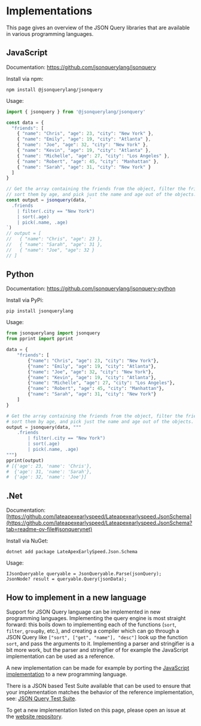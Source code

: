 # Implementations

This page gives an overview of the JSON Query libraries that are available in various programming languages.

## JavaScript

Documentation: https://github.com/jsonquerylang/jsonquery

Install via npm:

```text
npm install @jsonquerylang/jsonquery
```

Usage:

```js
import { jsonquery } from '@jsonquerylang/jsonquery'

const data = {
  "friends": [
    { "name": "Chris", "age": 23, "city": "New York" },
    { "name": "Emily", "age": 19, "city": "Atlanta" },
    { "name": "Joe", "age": 32, "city": "New York" },
    { "name": "Kevin", "age": 19, "city": "Atlanta" },
    { "name": "Michelle", "age": 27, "city": "Los Angeles" },
    { "name": "Robert", "age": 45, "city": "Manhattan" },
    { "name": "Sarah", "age": 31, "city": "New York" }
  ]
}

// Get the array containing the friends from the object, filter the friends that live in New York,
// sort them by age, and pick just the name and age out of the objects.
const output = jsonquery(data, `
  .friends 
    | filter(.city == "New York") 
    | sort(.age) 
    | pick(.name, .age)
`)
// output = [
//   { "name": "Chris", "age": 23 },
//   { "name": "Sarah", "age": 31 },
//   { "name": "Joe", "age": 32 }
// ]
```

## Python

Documentation: https://github.com/jsonquerylang/jsonquery-python

Install via PyPi:

```text
pip install jsonquerylang
```

Usage:

```python
from jsonquerylang import jsonquery
from pprint import pprint

data = {
    "friends": [
        {"name": "Chris", "age": 23, "city": "New York"},
        {"name": "Emily", "age": 19, "city": "Atlanta"},
        {"name": "Joe", "age": 32, "city": "New York"},
        {"name": "Kevin", "age": 19, "city": "Atlanta"},
        {"name": "Michelle", "age": 27, "city": "Los Angeles"},
        {"name": "Robert", "age": 45, "city": "Manhattan"},
        {"name": "Sarah", "age": 31, "city": "New York"}
    ]
}

# Get the array containing the friends from the object, filter the friends that live in New York,
# sort them by age, and pick just the name and age out of the objects.
output = jsonquery(data, """
    .friends 
        | filter(.city == "New York") 
        | sort(.age) 
        | pick(.name, .age)
""")
pprint(output)
# [{'age': 23, 'name': 'Chris'},
#  {'age': 31, 'name': 'Sarah'},
#  {'age': 32, 'name': 'Joe'}]
```

## .Net

Documentation: [https://github.com/lateapexearlyspeed/Lateapexearlyspeed.JsonSchema](https://github.com/lateapexearlyspeed/Lateapexearlyspeed.JsonSchema?tab=readme-ov-file#jsonquerynet)

Install via NuGet:

```text
dotnet add package LateApexEarlySpeed.Json.Schema
```

Usage:

```dotnet
IJsonQueryable queryable = JsonQueryable.Parse(jsonQuery);
JsonNode? result = queryable.Query(jsonData);
```

## How to implement in a new language

Support for JSON Query language can be implemented in new programming languages. Implementing the query engine is most straight forward: this boils down to implementing each of the functions (`sort`, `filter`, `groupBy`, etc.), and creating a compiler which can go through a JSON Query like `["sort", ["get", "name"], "desc"]` look up the function `sort`, and pass the arguments to it. Implementing a parser and stringifier is a bit more work, but the parser and stringifier of for example the JavaScript implementation can be used as a reference.

A new implementation can be made for example by porting the [JavaScript implementation](https://github.com/jsonquerylang/jsonquery) to a new programming language.

There is a JSON based Test Suite available that can be used to ensure that your implementation matches the behavior of the reference implementation, see: [JSON Query Test Suite](https://github.com/jsonquerylang/jsonquery/blob/develop/test-suite/README.md).

To get a new implementation listed on this page, please open an issue at the [website repository](https://github.com/jsonquerylang/jsonquery-website).
